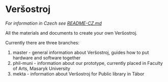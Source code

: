 # Veršostroj

_For information in Czech see [README-CZ.md](https://github.com/RadekDobrovolny/versostroj/blob/master/README-CZ.md)_

All the materials and documents to create your own Veršostroj.

Currently there are three branches:
1. master - general information about Veršostroj, guides how to put hardware and software together
2. phil-muni - information about our prototype, currently placed in Faculty of Arts, Masaryk University
3. mekta - information about Veršostroj for Public library in Tábor
